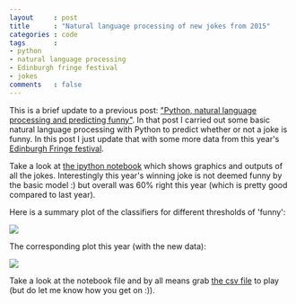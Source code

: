 ```yaml
---
layout     : post
title      : "Natural language processing of new jokes from 2015"
categories : code
tags       :
- python
- natural language processing
- Edinburgh fringe festival
- jokes
comments   : false
---
```


This is a brief update to a previous post: ["Python, natural language processing
and predicting
funny"]({{site.baseurl}}/code/2015/06/14/natural-language-and-predicting-funny/).
In that post I carried out some basic natural language processing with Python to
predict whether or not a joke is funny. In this post I just update that with
some more data from this year's [Edinburgh Fringe
festival](http://www.bbc.co.uk/news/uk-scotland-edinburgh-east-fife-34039927).

Take a look at [the ipython
notebook](https://github.com/drvinceknight/EdinburghFringeJokes/blob/master/nlp-of-jokes-2015.ipynb) which shows graphics and outputs of all the jokes.
Interestingly this year's winning joke is not deemed funny by the basic model :)
but overall was 60% right this year (which is pretty good compared to last
year).

Here is a summary plot of the classifiers for different thresholds of 'funny':

![]({{site.baseurl}}/assets/images/joke_classification_moving_ratio_threshold-all.png)

The corresponding plot this year (with the new data):

![]({{site.baseurl}}/assets/images/joke_classification_moving_ratio_threshold-all-2015.png)

Take a look at the notebook file and by all means grab [the csv
file](https://github.com/drvinceknight/EdinburghFringeJokes/blob/master/jokes.csv) to
play (but do let me know how you get on :)).
